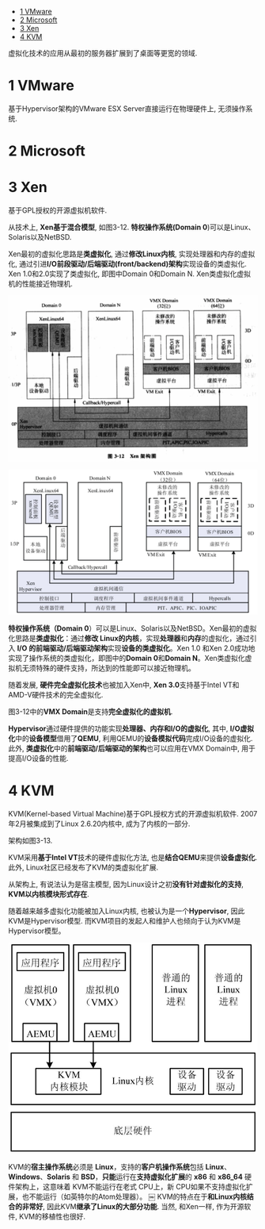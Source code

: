 
<!-- @import "[TOC]" {cmd="toc" depthFrom=1 depthTo=6 orderedList=false} -->

<!-- code_chunk_output -->

- [1 VMware](#1-vmware)
- [2 Microsoft](#2-microsoft)
- [3 Xen](#3-xen)
- [4 KVM](#4-kvm)

<!-- /code_chunk_output -->

虚拟化技术的应用从最初的服务器扩展到了桌面等更宽的领域.

# 1 VMware

基于Hypervisor架构的VMware ESX Server直接运行在物理硬件上, 无须操作系统. 

# 2 Microsoft

# 3 Xen

基于GPL授权的开源虚拟机软件.

从技术上, **Xen基于混合模型**, 如图3\-12. **特权操作系统(Domain 0**)可以是Linux、Solaris以及NetBSD. 

Xen最初的虚拟化思路是**类虚拟化**, 通过**修改Linux内核**, 实现处理器和内存的虚拟化, 通过引进**I/O前段驱动/后端驱动(front/backend)架构**实现设备的类虚拟化. Xen 1.0和2.0实现了类虚拟化, 即图中Domain 0和Domain N. Xen类虚拟化虚拟机的性能接近物理机.

![config](./images/13.png)

![](./images/2019-07-03-13-53-09.png)

**特权操作系统（Domain 0**）可以是Linux、Solaris以及NetBSD。Xen最初的虚拟化思路是**类虚拟化**：通过**修改 Linux的内核**，实现**处理器**和**内存**的虚拟化，通过引入 **I/O 的前端驱动/后端驱动架构**实现**设备的类虚拟化**。Xen 1.0 和Xen 2.0成功地实现了操作系统的类虚拟化，即图中的**Domain 0**和**Domain N**。Xen类虚拟化虚拟机无须特殊的硬件支持，所达到的性能即可以接近物理机。

随着发展, **硬件完全虚拟化技术**也被加入Xen中, **Xen 3.0**支持基于Intel VT和AMD\-V硬件技术的完全虚拟化. 

图3\-12中的**VMX Domain**是支持**完全虚拟化的虚拟机**. 

**Hypervisor**通过硬件提供的功能实现**处理器、内存和I/O的虚拟化**, 其中, **I/O虚拟化**中的**设备模型**借用了**QEMU**, 利用QEMU的**设备模拟代码**完成I/O设备的虚拟化. 此外, **类虚拟化**中的**前端驱动/后端驱动的架构**也可以应用在VMX Domain中, 用于提高I/O设备的性能.

# 4 KVM

KVM(Kernel\-based Virtual Machine)基于GPL授权方式的开源虚拟机软件. 2007年2月被集成到了Linux 2.6.20内核中, 成为了内核的一部分.

架构如图3\-13. 

KVM采用**基于Intel VT**技术的硬件虚拟化方法, 也是**结合QEMU**来提供**设备虚拟化**. 此外, Linux社区已经发布了KVM的类虚拟化扩展. 

从架构上, 有说法认为是宿主模型, 因为Linux设计之初**没有针对虚拟化的支持**, **KVM以内核模块形式存在**. 

随着越来越多虚拟化功能被加入Linux内核, 也被认为是一个**Hypervisor**, 因此KVM是Hypervisor模型. 而KVM项目的发起人和维护人也倾向于认为KVM是Hypervisor模型。

![2019-12-12-17-50-58.png](./images/2019-12-12-17-50-58.png)

KVM的**宿主操作系统**必须是 **Linux**，支持的**客户机操作系统**包括 **Linux**、**Windows**、**Solaris** 和 **BSD**，**只能**运行在**支持虚拟化扩展**的 **x86** 和 **x86\_64** 硬件架构上，这意味着 KVM不能运行在老式 CPU上，新 CPU如果不支持虚拟化扩展，也不能运行（如英特尔的Atom处理器）。
￼
KVM的特点在于**和Linux内核结合的非常好**, 因此KVM**继承了Linux的大部分功能**. 当然, 和Xen一样, 作为开源软件, KVM的移植性也很好.